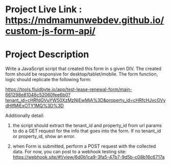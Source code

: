 # Project Live Link : https://mdmamunwebdev.github.io/custom-js-form-api/



# Project Description

Write a JavaScript script that created this form in s given DIV. The created form should be responsive for desktop/tablet/mobile. The form function, logic should replicate the following form:

https://tools.fluidbyte.io/app/test-lease-renewal-form/main-661298e81046c52060fee6b0?tenant_id=cHRfdGVuYW50XzMzNjEwMjA%3D&property_id=cHRfcHJvcGVydHlfMjExOTY1MQ%3D%3D

Additionally detail:

1) the script should extract the tenant_id and property_id from url params to do a GET request for the info that goes into the form. If no tenant_id or property_id, show an error. 

2) when Form is submitted, perform a POST request with the collected data.  For now, you can post to a webhook testing site: https://webhook.site/#!/view/6d0b1ca9-3fa5-47b7-9d5b-c08b16c6717a
